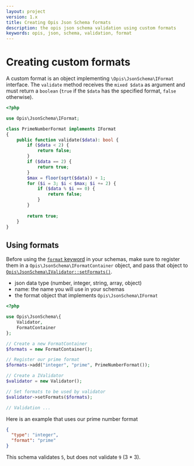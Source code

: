 ```yaml
---
layout: project
version: 1.x
title: Creating Opis Json Schema formats
description: the opis json schema validation using custom formats
keywords: opis, json, schema, validation, format
---
```


# Creating custom formats

A custom format is an object implementing `\Opis\JsonSchema\IFormat` interface.
The `validate` method receives the `mixed $data` as argument and must return 
a `boolean` (`true` if the `$data` has the specified format, `false` otherwise).

```php
<?php

use Opis\JsonSchema\IFormat;

class PrimeNumberFormat implements IFormat
{
    public function validate($data): bool {
        if ($data < 2) {
            return false;
        }
        if ($data == 2) {
            return true;
        }
        $max = floor(sqrt($data)) + 1;
        for ($i = 3; $i < $max; $i += 2) {
            if ($data % $i == 0) {
                return false;
            }
        }
        
        return true;
    }
}
```

## Using formats

Before using the [`format` keyword](formats.html) in your schemas, make sure
to register them in a `Opis\JsonSchema\IFormatContainer` object, and pass
that object to [`Opis\JsonSchema\IValidator::setFormats()`](php-validator.html#setformats).
- json data type (number, integer, string, array, object)
- name: the name you will use in your schemas
- the format object that implements `Opis\JsonSchema\IFormat`

```php
<?php

use Opis\JsonSchema\{
    Validator,
    FormatContainer
};

// Create a new FormatContainer
$formats = new FormatContainer();

// Register our prime format
$formats->add("integer", "prime", PrimeNumberFormat());

// Create a IValidator
$validator = new Validator();

// Set formats to be used by validator
$validator->setFormats($formats);

// Validation ...

```

Here is an example that uses our prime number format

```json
{
  "type": "integer",
  "format": "prime"
}
```

This schema validates `5`, but does not validate `9` (3 * 3).